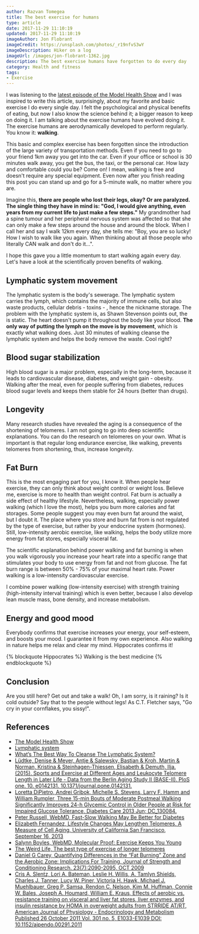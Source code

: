 ```yaml
---
author: Razvan Tomegea
title: The best exercise for humans
type: article
date: 2017-11-29 11:10:19
updated: 2017-11-29 11:10:19
imageAuthor: Jon Flobrant
imageCredit: https://unsplash.com/photos/_r19nfvS3wY
imageDescription: Hiker on a log
imageUrl: /images/jon-flobrant-1362.jpg
description: The best exercise humans have forgotten to do every day
category: Health and fitness
tags:
- Exercise
---
```

I was listening to the [latest episode of the Model Health Show](http://theshawnstevensonmodel.com/benefits-of-walking/) and I was inspired to write this article, surprisingly, about my favorite and basic exercise I do every single day. I felt the psychological and physical benefits of eating, but now I also know the science behind it; a bigger reason to keep on doing it. I am talking about the exercise humans have evolved doing it. The exercise humans are aerodynamically developed to perform regularly. <!-- more -->You know it: **walking**.

This basic and complex exercise has been forgotten since the introduction of the large variety of transportation methods. Even if you need to go to your friend 1km away you get into the car. Even if your office or school is 30 minutes walk away, you get the bus, the taxi, or the personal car. How lazy and comfortable could you be? Come on! I mean, walking is free and doesn't require any special equipment. Even now after you finish reading this post you can stand up and go for a 5-minute walk, no matter where you are.

Imagine this, **there are people who lost their legs, okay? Or are paralyzed. The single thing they have in mind is: "God, I would give anything, even years from my current life to just make a few steps."** My grandmother had a spine tumour and her peripheral nervous system was affected so that she can only make a few steps around the house and around the block. When I call her and say I walk 12km every day, she tells me: "Boy, you are so lucky! How I wish to walk like you again. When thinking about all those people who literally CAN walk and don't do it...".

I hope this gave you a little momentum to start walking again every day. Let's have a look at the scientifically proven benefits of walking.

## Lymphatic system movement

The lymphatic system is the body's sewerage. The lymphatic system carries the lymph, which contains the majority of immune cells, but also waste products, cellular debris - toxins - , hence the nickname storage. The problem with the lymphatic system is, as Shawn Stevenson points out, the is static. The heart doesn't pump it throughout the body like your blood. **The only way of putting the lymph on the move is by movement**, which is exactly what walking does. Just 30 minutes of walking cleanse the lymphatic system and helps the body remove the waste. Cool right?

## Blood sugar stabilization

High blood sugar is a major problem, especially in the long-term, because it leads to cardiovascular disease, diabetes, and weight gain - obesity. Walking after the meal, even for people suffering from diabetes, reduces blood sugar levels and keeps them stable for 24 hours (better than drugs).

## Longevity

Many research studies have revealed the aging is a consequence of the shortening of telomeres. I am not going to go into deep scientific explanations. You can do the research on telomeres on your own. What is important is that regular long endurance exercise, like walking, prevents telomeres from shortening, thus, increase longevity.

## Fat Burn

This is the most engaging part for you, I know it. When people hear exercise, they can only think about weight control or weight loss. Believe me, exercise is more to health than weight control. Fat burn is actually a side effect of healthy lifestyle. Nevertheless, walking, especially power walking (which I love the most), helps you burn more calories and fat storages. Some people suggest you may even burn fat around the waist, but I doubt it. The place where you store and burn fat from is not regulated by the type of exercise, but rather by your endocrine system (hormones). Still, low-intensity aerobic exercise, like walking, helps the body utilize more energy from fat stores, especially visceral fat.

The scientific explanation behind power walking and fat burning is when you walk vigorously you increase your heart rate into a specific range that stimulates your body to use energy from fat and not from glucose. The fat burn range is between 50% - 75% of your maximal heart rate. Power walking is a low-intensity cardiovascular exercise.

I combine power walking (low-intensity exercise) with strength training (high-intensity interval training) which is even better, because I also develop lean muscle mass, bone density, and increase metabolism.

## Energy and good mood

Everybody confirms that exercise increases your energy, your self-esteem, and boosts your mood. I guarantee it from my own experience. Also walking in nature helps me relax and clear my mind. Hippocrates confirms it!

{% blockquote Hippocrates %}
Walking is the best medicine
{% endblockquote %}

## Conclusion

Are you still here? Get out and take a walk! Oh, I am sorry, is it raining? Is it cold outside? Say that to the people without legs! As C.T. Fletcher says, "Go cry in your cornflakes, you sissy!".

## References
- [The Model Health Show](http://theshawnstevensonmodel.com/benefits-of-walking/)
- [Lymphatic system](https://en.wikipedia.org/wiki/Lymphatic_system)
- [What’s The Best Way To Cleanse The Lymphatic System?](http://thehealthcoach1.com/?p=187)
- [Lüdtke, Denise & Meyer, Antje & Salewsky, Bastian & Kroh, Martin & Norman, Kristina & Steinhagen-Thiessen, Elisabeth & Demuth, Ilja. (2015). Sports and Exercise at Different Ages and Leukocyte Telomere Length in Later Life - Data from the Berlin Aging Study II (BASE-II). PloS one. 10. e0142131. 10.1371/journal.pone.0142131.](https://www.researchgate.net/publication/285584898_Sports_and_Exercise_at_Different_Ages_and_Leukocyte_Telomere_Length_in_Later_Life_-_Data_from_the_Berlin_Aging_Study_II_BASE-II)
- [Loretta DiPietro, Andrei Gribok, Michelle S. Stevens, Larry F. Hamm and William Rumpler, Three 15-min Bouts of Moderate Postmeal Walking Significantly Improves 24-h Glycemic Control in Older People at Risk for Impaired Glucose Tolerance, Diabetes Care 2013 Jun; DC_130084.](http://care.diabetesjournals.org/content/36/10/3262)
- [Peter Russell, WebMD, Fast-Slow Walking May Be Better for Diabetes](https://www.webmd.com/diabetes/news/20140805/fast-slow-walking-diabetes)
- [Elizabeth Fernandez, Lifestyle Changes May Lengthen Telomeres, A Measure of Cell Aging, University of California San Francisco, September 16, 2013](https://www.ucsf.edu/news/2013/09/108886/lifestyle-changes-may-lengthen-telomeres-measure-cell-aging)
- [Salynn Boyles, WebMD, Molecular Proof: Exercise Keeps You Young](https://www.webmd.com/fitness-exercise/news/20091201/molecular-proof-exercise-keeps-you-young)
- [The Weird Life, The best type of exercise of longer telomeres](http://theweirdlife.com/exercise-longer-telomeres/)
- [Daniel G Carey, Quantifying Differences in the “Fat Burning” Zone and the Aerobic Zone: Implications For Training, Journal of Strength and Conditioning Research. 23(7):2090-2095, OCT 2009](https://insights.ovid.com/pubmed?pmid=19855335)
- [Cris A. Slentz, Lori A. Bateman, Leslie H. Willis, A. Tamlyn Shields, Charles J. Tanner, Lucy W. Piner, Victoria H. Hawk, Michael J. Muehlbauer, Greg P. Samsa, Rendon C. Nelson, Kim M. Huffman, Connie W. Bales, Joseph A. Houmard, William E. Kraus, Effects of aerobic vs. resistance training on visceral and liver fat stores, liver enzymes, and insulin resistance by HOMA in overweight adults from STRRIDE AT/RT, American Journal of Physiology - Endocrinology and Metabolism Published 26 October 2011 Vol. 301 no. 5, E1033-E1039 DOI: 10.1152/ajpendo.00291.2011](http://ajpendo.physiology.org/content/301/5/E1033)